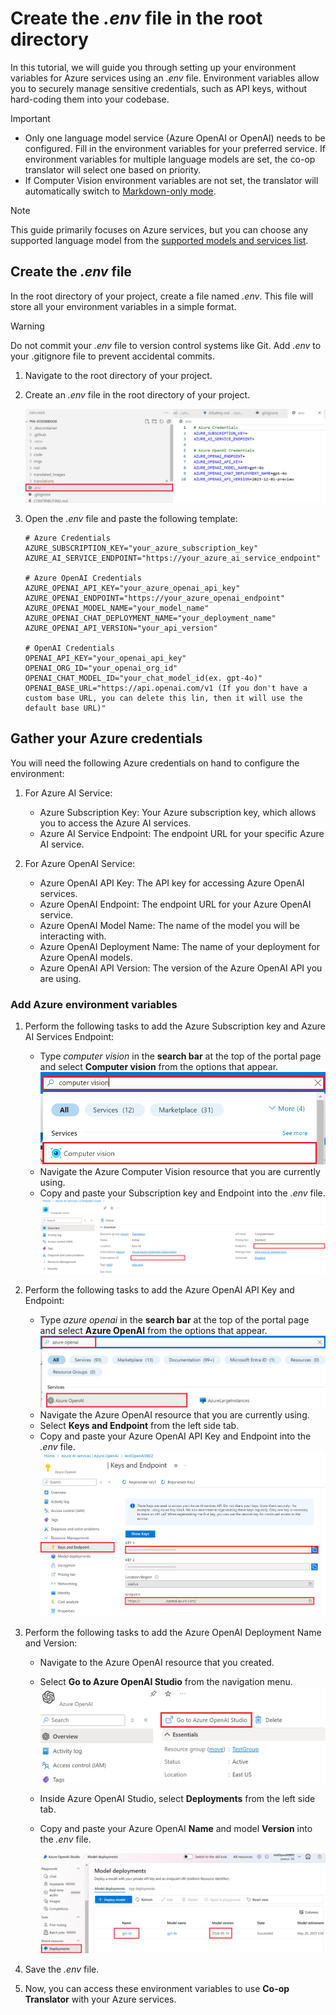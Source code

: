 # Create the *.env* file in the root directory

In this tutorial, we will guide you through setting up your environment variables for Azure services using an *.env* file. Environment variables allow you to securely manage sensitive credentials, such as API keys, without hard-coding them into your codebase.

> [!IMPORTANT]
> - Only one language model service (Azure OpenAI or OpenAI) needs to be configured. Fill in the environment variables for your preferred service. If environment variables for multiple language models are set, the co-op translator will select one based on priority.
> - If Computer Vision environment variables are not set, the translator will automatically switch to [Markdown-only mode](./markdown-only-mode.md).

> [!NOTE]
> This guide primarily focuses on Azure services, but you can choose any supported language model from the [supported models and services list](../README.md#-supported-models-and-services).

## Create the *.env* file

In the root directory of your project, create a file named *.env*. This file will store all your environment variables in a simple format.

> [!WARNING]
> Do not commit your *.env* file to version control systems like Git. Add *.env* to your .gitignore file to prevent accidental commits.

1. Navigate to the root directory of your project.

1. Create an *.env* file in the root directory of your project.

    ![Create *.env* file.](../imgs/create-env.png)

1. Open the *.env* file and paste the following template:

    ```plaintext
    # Azure Credentials
    AZURE_SUBSCRIPTION_KEY="your_azure_subscription_key"
    AZURE_AI_SERVICE_ENDPOINT="https://your_azure_ai_service_endpoint"

    # Azure OpenAI Credentials
    AZURE_OPENAI_API_KEY="your_azure_openai_api_key"
    AZURE_OPENAI_ENDPOINT="https://your_azure_openai_endpoint"
    AZURE_OPENAI_MODEL_NAME="your_model_name"
    AZURE_OPENAI_CHAT_DEPLOYMENT_NAME="your_deployment_name"
    AZURE_OPENAI_API_VERSION="your_api_version"

    # OpenAI Credentials
    OPENAI_API_KEY="your_openai_api_key"
    OPENAI_ORG_ID="your_openai_org_id"
    OPENAI_CHAT_MODEL_ID="your_chat_model_id(ex. gpt-4o)"
    OPENAI_BASE_URL="https://api.openai.com/v1 (If you don't have a custom base URL, you can delete this lin, then it will use the default base URL)"
    ```

## Gather your Azure credentials

You will need the following Azure credentials on hand to configure the environment:

1. For Azure AI Service:

    - Azure Subscription Key: Your Azure subscription key, which allows you to access the Azure AI services.
    - Azure AI Service Endpoint: The endpoint URL for your specific Azure AI service.

1. For Azure OpenAI Service:

    - Azure OpenAI API Key: The API key for accessing Azure OpenAI services.
    - Azure OpenAI Endpoint: The endpoint URL for your Azure OpenAI service.
    - Azure OpenAI Model Name: The name of the model you will be interacting with.
    - Azure OpenAI Deployment Name: The name of your deployment for Azure OpenAI models.
    - Azure OpenAI API Version: The version of the Azure OpenAI API you are using.

### Add Azure environment variables

1. Perform the following tasks to add the  Azure Subscription key and Azure AI Services Endpoint:

    - Type *computer vision* in the **search bar** at the top of the portal page and select **Computer vision** from the options that appear.
        ![Type computervision.](../imgs/type-computervision.png)
    - Navigate the Azure Computer Vision resource that you are currently using.
    - Copy and paste your Subscription key and Endpoint into the *.env* file.
        ![Copy subscription key, endpoint.](../imgs/copy-sid-endpoint.png)

1. Perform the following tasks to add the Azure OpenAI API Key and Endpoint:

    - Type *azure openai* in the **search bar** at the top of the portal page and select **Azure OpenAI** from the options that appear.
        ![Type azure openai.](../imgs/type-azure-openai.png)
    - Navigate the Azure OpenAI resource that you are currently using.
    - Select **Keys and Endpoint** from the left side tab.
    - Copy and paste your Azure OpenAI API Key and Endpoint into the *.env* file.
        ![Copy OpenAI key, endpoint.](../imgs/copy-aoai-key-endpoint.png)

1. Perform the following tasks to add the Azure OpenAI Deployment Name and Version:
    - Navigate to the Azure OpenAI resource that you created.
    - Select **Go to Azure OpenAI Studio** from the navigation menu.
        ![Select Go to Azure OpenAI Studio from the navigation menu.](../imgs/go-to-azureopenai-studio.png)

    - Inside Azure OpenAI Studio, select **Deployments** from the left side tab.
    - Copy and paste your Azure OpenAI **Name** and model **Version** into the *.env* file.

        ![Copy OpenAI name, version.](../imgs/model-deployment-name.png)

1. Save the *.env* file.

1. Now, you can access these environment variables to use **Co-op Translator** with your Azure services.
